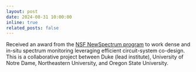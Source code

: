 ```yaml
---
layout: post
date: 2024-08-31 10:00:00
inline: true
related_posts: false
---
```


Received an award from the [NSF NewSpectrum program](https://new.nsf.gov/funding/opportunities/newspectrum-next-era-wireless-spectrum) to work dense and in-situ spectrum monitoring leveraging efficient circuit-system co-design. This is a collaborative project between Duke (lead institute), University of Notre Dame, Northeastern University, and Oregon State University.